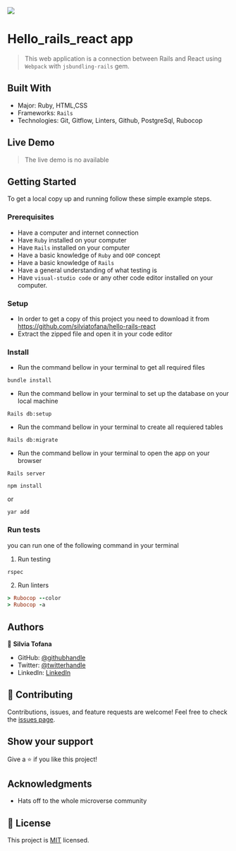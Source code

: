 ![](https://img.shields.io/badge/Microverse-blueviolet)

# Hello_rails_react app

> This web application is a connection between Rails and React using `Webpack` with `jsbundling-rails` gem.


## Built With

- Major: Ruby, HTML,CSS
- Frameworks: `Rails`
- Technologies: Git, Gitflow, Linters, Github, PostgreSql, Rubocop

## Live Demo 
> The live demo is no available 

<!-- [Live Demo Link](https://budget01app.herokuapp.com/) -->

## Getting Started
To get a local copy up and running follow these simple example steps.

### Prerequisites
- Have a computer and internet connection
- Have `Ruby` installed on your computer
- Have `Rails` installed on your computer
- Have a basic knowledge of `Ruby` and `OOP` concept
- Have a basic knowledge of `Rails`
- Have a general understanding of what testing is
- Have `visual-studio code` or any other code editor installed on your computer.

### Setup
- In order to get a copy of this project you need to download it from https://github.com/silviatofana/hello-rails-react
- Extract the zipped file and open it in your code editor
### Install
- Run the command bellow in your terminal to get all required files
```
bundle install
```

- Run the command bellow in your terminal to set up the database on your local machine
```
Rails db:setup
```

- Run the command bellow in your terminal to create all requiered tables
```
Rails db:migrate
```

- Run the command bellow in your terminal to open the app on your browser
```
Rails server
```

```
npm install
```
or

```
yar add
```
### Run tests
you can run one of the following command in your terminal
1. Run testing
```Ruby
rspec
```
2. Run linters
```Ruby
> Rubocop --color
> Rubocop -a
```
## Authors

👤 **Silvia Tofana**

- GitHub: [@githubhandle](https://github.com/silviatofana)
- Twitter: [@twitterhandle](https://twitter.com/silviatofana)
- LinkedIn: [LinkedIn](https://www.linkedin.com/in/silviatofana/)


## 🤝 Contributing

Contributions, issues, and feature requests are welcome!
Feel free to check the [issues page](../../issues/).
## Show your support

Give a ⭐️ if you like this project!
## Acknowledgments

- Hats off to the whole microverse community

## 📝 License
This project is [MIT](./LICENSE) licensed.